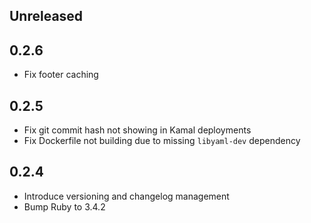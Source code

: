 ## Unreleased

## 0.2.6

* Fix footer caching

## 0.2.5

* Fix git commit hash not showing in Kamal deployments
* Fix Dockerfile not building due to missing `libyaml-dev` dependency

## 0.2.4

* Introduce versioning and changelog management
* Bump Ruby to 3.4.2

